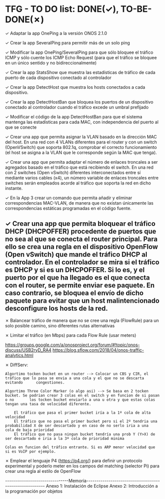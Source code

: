 # TFG - TO DO list: DONE(✓), TO-BE-DONE(✗)

✓ Adaptar la app OnePing a la versión ONOS 2.1.0

✓ Crear la app SeveralPing para permitir más de un solo ping

✓ Modificar la app OnePing/SeveralPing para que sólo bloquee el tráfico ICMP y sólo cuente los ICMP Echo Request (para que el tráfico se bloquee en un único sentido y no bidireccionalmente)

✓ Crear la app StatsShow que muestra las estadísticas de tráfico de cada puerto de cada dispositivo conectado al controlador

✓ Crear la app DetectHost que muestra los hosts conectados a cada dispositivo. 

✓ Crear la app DetectHostBan que bloquea los puertos de un dispositivo conectado al controlador cuando el tráfico excede un umbral prefijado

✓ Modificar el código de la app DetectHostBan para que el sistema mantenga las estadísticas para cada MAC, con independencia del puerto al que se conecte

✓ Crear una app que permita asignar la VLAN basado en la dirección MAC del host. En una red con 4 VLANs diferentes para el router  y con un switch (OpenVSwitch) que soporta 802.1q, comprobar el correcto funcionamiento (el host se asigna a la VLAN que le corresponde según la MAC que tenga).

✓ Crear una app que permita adaptar el número de enlaces troncales a ser agregados basado en el tráfico que está recibiendo el switch. En una red con 2 switches (Open vSwitch) diferentes interconectados entre sí mediante varios cables (x4), un número variable de enlaces troncales entre switches serán empleados acorde al tráfico que soporta la red en dicho instante.

✓ En la App 3 crear un comando que permita añadir y eliminar correspondencias MAC-VLAN, de manera que no existan únicamente las correspondencias estáticas programadas en el código fuente.

✓ Crear una app que permita bloquear el tráfico DHCP (DHCPOFFER) procedente de puertos que no sea al que se conecta el router principal. Para ello se crea una regla en el dispositivo OpenFlow (Open vSwitch) que mande el tráfico DHCP al controlador. En el controlador se mira si el tráfico es DHCP y si es un DHCPOFFER. Si lo es, y el puerto por el que ha llegado es el que conecta con el router, se permite enviar ese paquete. En caso contrario, se bloquea el envío de dicho paquete para evitar que un host malintencionado desconfigure los hosts de la red.
-------------------------------------------------------------------------------------------------

✗ Balancear tráfico de manera que no se cree una regla (FlowRule) para un solo posible camino, sino diferentes rutas alternativas

✗ Limitar el tráfico (en Mbps) para cada Flow Rule (usar meters)

https://groups.google.com/a/onosproject.org/forum/#!topic/onos-discuss/USB2ryD_RA4
https://blog.sflow.com/2018/04/onos-traffic-analytics.html

✗ DiffServ:

	Algortimo tocken bucket en un router --> Colocar un CBS y CIR, el tráfico que lo pasa se envia a una cola y el que no se descarta evitando 		congestiones. 
	
	Algortimo Three Color Marker (o algo asi) --> Se basa en 2 tocken bucket. Se podrian crear 3 colas en el switch y en funcion de si pasan o no 		los tocken bucket enviarlo a una u otra y que estas colas tengan una tasa de velocidad diferente.

		El tráfico que pasa el primer bucket iría a la 1º cola de alta velocidad
		El tráfico que no pasa el primer bucket pero si el 2º tendria una probabilidad X de ser descartado y en caso de no serlo iria a una 			cola de baja prioridad
		El tráfico que no pasa ningun bucket tendría una prob Y (Y>X) de ser descartado e iria a la 3º cola de prioridad minima

	Colas en funcion del tráfico entrante. Si es ARP menor velocidad que si es VoIP por ejemplo. 


✗ Emplear el lenguaje P4 (https://p4.org/) para definir un protocolo experimental y poderlo meter en los campos del matching (selector Pi) para crear una regla al estilo de OpenFlow



--------------------------------Memoria---------------------------------------------------------
Anexo 1: Instalación de Eclipse
Anexo 2: Introducción a la programación por objetos 
